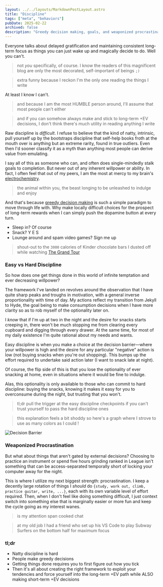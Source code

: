 ```yaml
---
layout: ../../layouts/MarkdownPostLayout.astro
title: "Discipline"
tags: ["meta", "behaviors"]
pubDate: 2025-02-22
archived: false
description: "Greedy decision making, goals, and weaponized procrastination."
---
```


Everyone talks about delayed gratification and maintaining consistent long-term focus as things you can just wake up and magically decide to do. Well you can't. 

> not *you* specifically, of course. I know the readers of this magnificent blog are only the most decorated, self-important of beings `;)`

> extra funny because I reckon I'm the only one reading the things I write

At least I know I can't. 

> and because I am the most HUMBLE person around, I'll assume that most people can't either

> and if you can somehow always make and stick to long-term +EV decisions, I don't think there's much utility in reading anything I write

Raw discipline is *difficult*. I refuse to believe that the kind of natty, intrinsic, pull yourself up by the bootstraps discipline that self-help books froth at the mouth over is anything but an extreme rarity, found in true outliers. Even then I'd sooner classify it as a myth than anything most people can derive value from emulating.

I say all of this as someone who can, and often does single-mindedly stalk goals to completion. But never out of any inherent willpower or ability. In fact, I often feel that out of my peers, I am the most at mercy to my brain's [electrochemistry](https://discoelysium.fandom.com/wiki/Electrochemistry).

> the animal within you, the beast longing to be unleashed to indulge and enjoy

And that's because [greedy decision making](https://en.wikipedia.org/wiki/Greedy_algorithm) is such a simple paradigm to move through life with. Why make locally difficult choices for the prospect of long-term rewards when I can simply push the dopamine button at every turn. 
- Sleep in? Of course
- Snack? Y E S
- Lounge around and spam video games? Sign me up

> shout-out to the `3000` calories of Kinder chocolate bars I dusted off while watching  [The Grand Tour](https://en.wikipedia.org/wiki/The_Grand_Tour)

### Easy vs Hard Discipline

So how does one get things done in this world of infinite temptation and ever decreasing willpower? 

The framework I've landed on revolves around the observation that I have quite sharp peaks and troughs in motivation, with a general inverse proportionality with time of day. My actions reflect my transition from Jekyll to Hyde, the goal being to make consumption decisions when I have more clarity so as to rob myself of the optionality later on. 

I *know* that if I'm up at two in the night and the desire for snacks starts creeping in, there won't be much stopping me from clearing every cupboard and digging through every drawer. At the same time, for most of my daily existence I'm quite rational about my needs and wants. 

Easy discipline is when you make a choice at the decision barrier—where your willpower is high and the desire for any particular "negative" action is low (not buying snacks when you're out shopping). This bumps up the effort required to undertake said action later (I want to snack late at night). 

Of course, the flip side of this is that you lose the optionality of ever snacking at home, even in situations where it would be fine to indulge. 

Alas, this optionality is only available to those who can commit to hard discipline: buying the snacks, knowing it makes it easy for you to overconsume during the night, but trusting that you won't. 

> tl;dr pull the trigger at the easy discipline checkpoints if you can't trust yourself to pass the hard discipline ones

> this explanation feels a bit shoddy so here's a graph where I strove to use as many colors as I could !

<img 
  src="/images/20250222_decision_barrier.png"
  alt="Decision Barrier"
/>

### Weaponized Procrastination

But what about things that aren't gated by external decisions? Choosing to practice an instrument or spend five hours grinding ranked in League isn't something that can be access-separated temporally short of locking your computer away for the night. 

This is where I utilize my next biggest strength: procrastination. I keep a decently large rotation of things I *should* do `{study, work out, climb, practice guitar, write, ...}`, each with its own variable level of effort required. Then, when I don't feel like doing something difficult, I just context switch into something else that is marginally easier or more fun and keep the cycle going as my interest wanes. 

> is my attention span cooked chat

> at my old job I had a friend who set up his VS Code to play Subway Surfers on the bottom half for maximum focus 

### tl;dr
- Natty discipline is hard
- People make greedy decisions
- Getting things done requires you to first figure out how you tick
- Then it's all about creating the right framework to exploit your tendencies and force yourself into the long-term +EV path while ALSO making short-term +EV decisions
